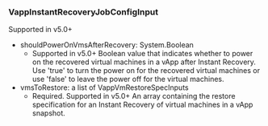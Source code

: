 ### VappInstantRecoveryJobConfigInput
Supported in v5.0+

- shouldPowerOnVmsAfterRecovery: System.Boolean
  - Supported in v5.0+
      Boolean value that indicates whether to power on the recovered virtual machines in a vApp after Instant Recovery. Use 'true' to turn the power on for the recovered virtual machines or use 'false' to leave the power off for the virtual machines.
- vmsToRestore: a list of VappVmRestoreSpecInputs
  - Required. Supported in v5.0+
      An array containing the restore specification for an Instant Recovery of virtual machines in a vApp snapshot.
